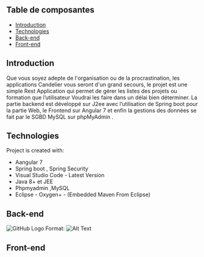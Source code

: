 ## Table de composantes 
* [Introduction](#introduction)
* [Technologies](#technologies)
* [Back-end](#back-end)
* [Front-end](#front-end)

## Introduction
Que vous soyez adepte de l'organisation ou de la procrastination, les applications Candelier vous seront d'un grand secours, le projet est une simple Rest Application qui permet de gérer les listes des projets ou formation que l’utilisateur Voudrai les faire dans un délai bien déterminer.
La partie backend est développé sur J2ee avec l’utilisation de Spring boot pour la partie Web, le Frontend sur Angular 7 et enfin la gestions des données se fait par le SGBD MySQL sur phpMyAdmin .

	
## Technologies
Project is created with:

* Aangular 7
* Spring boot , Spring Security 
* Visual Studio Code - Latest Version
* Java 8+ et JEE
* Phpmyadmin ,MySQL
* Eclipse - Oxygen+ - (Embedded Maven From Eclipse)
	
## Back-end
![GitHub Logo](/images/logo.png)
Format: ![Alt Text]("https://drive.google.com/file/d/1_P_IUZ9zfBoq_SvWvS3vWb3fcSEvN-5n/view?usp=sharing")
## Front-end
